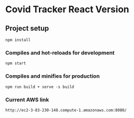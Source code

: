 # Covid Tracker React Version

## Project setup
```
npm install
```
### Compiles and hot-reloads for development
```
npm start
```
### Compiles and minifies for production
```
npm run build + serve -s build
```

### Current AWS link
```
http://ec2-3-83-230-148.compute-1.amazonaws.com:8080/
```

